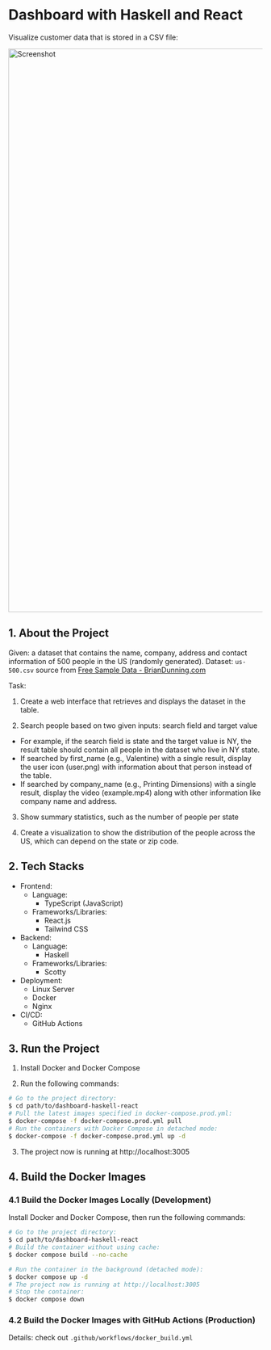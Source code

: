 # Dashboard with Haskell and React

Visualize customer data that is stored in a CSV file:

<img width="1116" alt="Screenshot" src="https://github.com/user-attachments/assets/b5d55acb-1dd1-4494-9c51-d404669e8e7c">

## 1. About the Project

Given: a dataset that contains the name, company, address and contact information of 500 people in the US (randomly generated).
Dataset: `us-500.csv` source from [Free Sample Data - BrianDunning.com](https://www.briandunning.com/sample-data/)

Task:

1. Create a web interface that retrieves and displays the dataset in the table.

2. Search people based on two given inputs: search field and target value
- For example, if the search field is state and the target value is NY, the result table should contain all people in the dataset who live in NY state.
- If searched by first_name (e.g., Valentine) with a single result, display the user icon (user.png) with information about that person instead of the table.
- If searched by company_name (e.g., Printing Dimensions) with a single result, display the video (example.mp4) along with other information like company name and address.

3. Show summary statistics, such as the number of people per state

4. Create a visualization to show the distribution of the people across the US, which can depend on the state or zip code.


## 2. Tech Stacks

- Frontend:
  - Language:
    - TypeScript (JavaScript)
  - Frameworks/Libraries:
    - React.js
    - Tailwind CSS
- Backend:
  - Language:
    - Haskell
  - Frameworks/Libraries:
    - Scotty
- Deployment:
    - Linux Server
    - Docker
    - Nginx
- CI/CD:
    - GitHub Actions

## 3. Run the Project

1. Install Docker and Docker Compose

2. Run the following commands:

```bash
# Go to the project directory:
$ cd path/to/dashboard-haskell-react
# Pull the latest images specified in docker-compose.prod.yml:
$ docker-compose -f docker-compose.prod.yml pull
# Run the containers with Docker Compose in detached mode:
$ docker-compose -f docker-compose.prod.yml up -d
```

3. The project now is running at http://localhost:3005


## 4. Build the Docker Images

### 4.1 Build the Docker Images Locally (Development)

Install Docker and Docker Compose, then run the following commands:

```bash
# Go to the project directory:
$ cd path/to/dashboard-haskell-react
# Build the container without using cache:
$ docker compose build --no-cache
```

```bash
# Run the container in the background (detached mode):
$ docker compose up -d
# The project now is running at http://localhost:3005
# Stop the container:
$ docker compose down
```

### 4.2 Build the Docker Images with GitHub Actions (Production)

Details: check out `.github/workflows/docker_build.yml`
